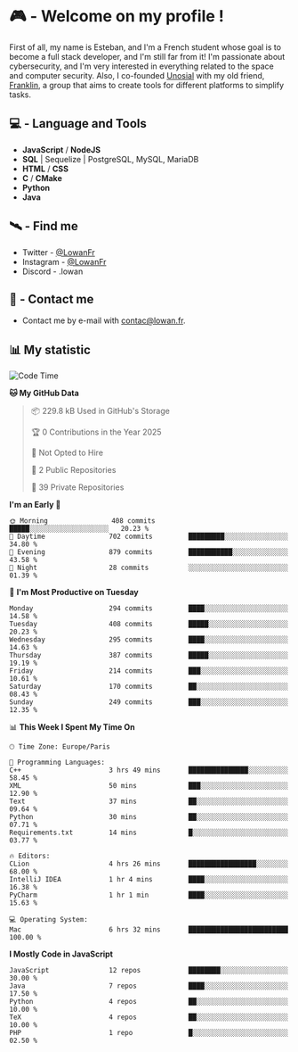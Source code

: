 # 🎮 - Welcome on my profile !
First of all, my name is Esteban, and I'm a French student whose goal is to become a full stack developer, and I'm still far from it!
I'm passionate about cybersecurity, and I'm very interested in everything related to the space and computer security.
Also, I co-founded [Unosial](https://github.com/Unosial) with my old friend, [Franklin](https://github.com/AbaFranklin/), a group that aims to create tools for different platforms to simplify tasks. 



## 💻 - Language and Tools
- **JavaScript** / **NodeJS**
- **SQL** | Sequelize | PostgreSQL, MySQL, MariaDB
- **HTML** / **CSS**
- **C** / **CMake**
- **Python**
- **Java**

## 🛰️ - Find me

 - Twitter - [@LowanFr](https://twitter.com/LowanFr/)
 - Instagram - [@LowanFr](https://instagram.com/LowanFr)
 - Discord -  .lowan
 
## 📡 - Contact me
 - Contact me by e-mail with [contac@lowan.fr](mailto:contact@lowan.fr).

## 📊 My statistic
<!--START_SECTION:waka-->
![Code Time](http://img.shields.io/badge/Code%20Time-1%2C252%20hrs%203%20mins-blue)

**🐱 My GitHub Data** 

> 📦 229.8 kB Used in GitHub's Storage 
 > 
> 🏆 0 Contributions in the Year 2025
 > 
> 🚫 Not Opted to Hire
 > 
> 📜 2 Public Repositories 
 > 
> 🔑 39 Private Repositories 
 > 
**I'm an Early 🐤** 

```text
🌞 Morning                408 commits         █████░░░░░░░░░░░░░░░░░░░░   20.23 % 
🌆 Daytime                702 commits         █████████░░░░░░░░░░░░░░░░   34.80 % 
🌃 Evening                879 commits         ███████████░░░░░░░░░░░░░░   43.58 % 
🌙 Night                  28 commits          ░░░░░░░░░░░░░░░░░░░░░░░░░   01.39 % 
```
📅 **I'm Most Productive on Tuesday** 

```text
Monday                   294 commits         ████░░░░░░░░░░░░░░░░░░░░░   14.58 % 
Tuesday                  408 commits         █████░░░░░░░░░░░░░░░░░░░░   20.23 % 
Wednesday                295 commits         ████░░░░░░░░░░░░░░░░░░░░░   14.63 % 
Thursday                 387 commits         █████░░░░░░░░░░░░░░░░░░░░   19.19 % 
Friday                   214 commits         ███░░░░░░░░░░░░░░░░░░░░░░   10.61 % 
Saturday                 170 commits         ██░░░░░░░░░░░░░░░░░░░░░░░   08.43 % 
Sunday                   249 commits         ███░░░░░░░░░░░░░░░░░░░░░░   12.35 % 
```


📊 **This Week I Spent My Time On** 

```text
🕑︎ Time Zone: Europe/Paris

💬 Programming Languages: 
C++                      3 hrs 49 mins       ███████████████░░░░░░░░░░   58.45 % 
XML                      50 mins             ███░░░░░░░░░░░░░░░░░░░░░░   12.90 % 
Text                     37 mins             ██░░░░░░░░░░░░░░░░░░░░░░░   09.64 % 
Python                   30 mins             ██░░░░░░░░░░░░░░░░░░░░░░░   07.71 % 
Requirements.txt         14 mins             █░░░░░░░░░░░░░░░░░░░░░░░░   03.77 % 

🔥 Editors: 
CLion                    4 hrs 26 mins       █████████████████░░░░░░░░   68.00 % 
IntelliJ IDEA            1 hr 4 mins         ████░░░░░░░░░░░░░░░░░░░░░   16.38 % 
PyCharm                  1 hr 1 min          ████░░░░░░░░░░░░░░░░░░░░░   15.63 % 

💻 Operating System: 
Mac                      6 hrs 32 mins       █████████████████████████   100.00 % 
```

**I Mostly Code in JavaScript** 

```text
JavaScript               12 repos            ████████░░░░░░░░░░░░░░░░░   30.00 % 
Java                     7 repos             ████░░░░░░░░░░░░░░░░░░░░░   17.50 % 
Python                   4 repos             ██░░░░░░░░░░░░░░░░░░░░░░░   10.00 % 
TeX                      4 repos             ██░░░░░░░░░░░░░░░░░░░░░░░   10.00 % 
PHP                      1 repo              █░░░░░░░░░░░░░░░░░░░░░░░░   02.50 % 
```




<!--END_SECTION:waka-->
